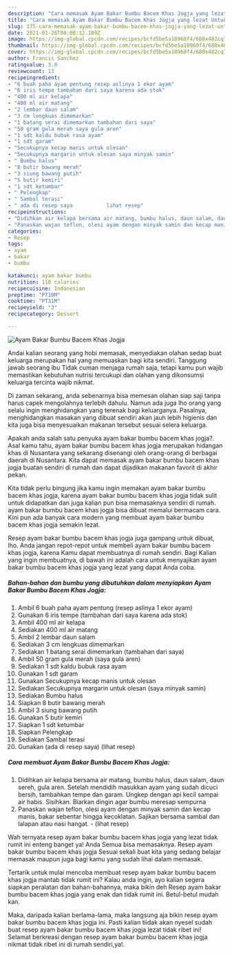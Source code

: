 ```yaml
---
description: "Cara memasak Ayam Bakar Bumbu Bacem Khas Jogja yang lezat Untuk Jualan"
title: "Cara memasak Ayam Bakar Bumbu Bacem Khas Jogja yang lezat Untuk Jualan"
slug: 175-cara-memasak-ayam-bakar-bumbu-bacem-khas-jogja-yang-lezat-untuk-jualan
date: 2021-01-28T08:00:12.109Z
image: https://img-global.cpcdn.com/recipes/bcfd5be5a18960f4/680x482cq70/ayam-bakar-bumbu-bacem-khas-jogja-foto-resep-utama.jpg
thumbnail: https://img-global.cpcdn.com/recipes/bcfd5be5a18960f4/680x482cq70/ayam-bakar-bumbu-bacem-khas-jogja-foto-resep-utama.jpg
cover: https://img-global.cpcdn.com/recipes/bcfd5be5a18960f4/680x482cq70/ayam-bakar-bumbu-bacem-khas-jogja-foto-resep-utama.jpg
author: Francis Sanchez
ratingvalue: 3.8
reviewcount: 13
recipeingredient:
- "6 buah paha ayam pentung resep aslinya 1 ekor ayam"
- "6 iris tempe tambahan dari saya karena ada stok"
- "400 ml air kelapa"
- "400 ml air matang"
- "2 lembar daun salam"
- "3 cm lengkuas dimemarkan"
- "1 batang serai dimemarkan tambahan dari saya"
- "50 gram gula merah saya gula aren"
- "1 sdt kaldu bubuk rasa ayam"
- "1 sdt garam"
- "Secukupnya kecap manis untuk olesan"
- "Secukupnya margarin untuk olesan saya minyak samin"
- " Bumbu halus"
- "8 butir bawang merah"
- "3 siung bawang putih"
- "5 butir kemiri"
- "1 sdt ketumbar"
- " Pelengkap"
- " Sambal terasi"
- " ada di resep saya           lihat resep"
recipeinstructions:
- "Didihkan air kelapa bersama air matang, bumbu halus, daun salam, daun sereh, gula aren. Setelah mendidih masukkan ayam yang sudah dicuci bersih, tambahkan tempe dan garam. Ungkep dengan api kecil sampai air habis. Sisihkan. Biarkan dingin agar bumbu meresap sempurna"
- "Panaskan wajan teflon, olesi ayam dengan minyak samin dan kecap manis, bakar sebentar hingga kecoklatan. Sajikan bersama sambal dan lalapan atau nasi hangat.           (lihat resep)"
categories:
- Resep
tags:
- ayam
- bakar
- bumbu

katakunci: ayam bakar bumbu 
nutrition: 118 calories
recipecuisine: Indonesian
preptime: "PT10M"
cooktime: "PT31M"
recipeyield: "3"
recipecategory: Dessert

---
```



![Ayam Bakar Bumbu Bacem Khas Jogja](https://img-global.cpcdn.com/recipes/bcfd5be5a18960f4/680x482cq70/ayam-bakar-bumbu-bacem-khas-jogja-foto-resep-utama.jpg)

Andai kalian seorang yang hobi memasak, menyediakan olahan sedap buat keluarga merupakan hal yang memuaskan bagi kita sendiri. Tanggung jawab seorang ibu Tidak cuman menjaga rumah saja, tetapi kamu pun wajib memastikan kebutuhan nutrisi tercukupi dan olahan yang dikonsumsi keluarga tercinta wajib nikmat.

Di zaman  sekarang, anda sebenarnya bisa memesan olahan siap saji tanpa harus capek mengolahnya terlebih dahulu. Namun ada juga lho orang yang selalu ingin menghidangkan yang terenak bagi keluarganya. Pasalnya, menghidangkan masakan yang dibuat sendiri akan jauh lebih higienis dan kita juga bisa menyesuaikan makanan tersebut sesuai selera keluarga. 



Apakah anda salah satu penyuka ayam bakar bumbu bacem khas jogja?. Asal kamu tahu, ayam bakar bumbu bacem khas jogja merupakan hidangan khas di Nusantara yang sekarang disenangi oleh orang-orang di berbagai daerah di Nusantara. Kita dapat memasak ayam bakar bumbu bacem khas jogja buatan sendiri di rumah dan dapat dijadikan makanan favorit di akhir pekan.

Kita tidak perlu bingung jika kamu ingin memakan ayam bakar bumbu bacem khas jogja, karena ayam bakar bumbu bacem khas jogja tidak sulit untuk didapatkan dan juga kalian pun bisa memasaknya sendiri di rumah. ayam bakar bumbu bacem khas jogja bisa dibuat memalui bermacam cara. Kini pun ada banyak cara modern yang membuat ayam bakar bumbu bacem khas jogja semakin lezat.

Resep ayam bakar bumbu bacem khas jogja juga gampang untuk dibuat, lho. Anda jangan repot-repot untuk membeli ayam bakar bumbu bacem khas jogja, karena Kamu dapat membuatnya di rumah sendiri. Bagi Kalian yang ingin membuatnya, di bawah ini adalah cara untuk menyajikan ayam bakar bumbu bacem khas jogja yang lezat yang dapat Anda coba.

<!--inarticleads1-->

##### Bahan-bahan dan bumbu yang dibutuhkan dalam menyiapkan Ayam Bakar Bumbu Bacem Khas Jogja:

1. Ambil 6 buah paha ayam pentung (resep aslinya 1 ekor ayam)
1. Gunakan 6 iris tempe (tambahan dari saya karena ada stok)
1. Ambil 400 ml air kelapa
1. Sediakan 400 ml air matang
1. Ambil 2 lembar daun salam
1. Sediakan 3 cm lengkuas dimemarkan
1. Sediakan 1 batang serai dimemarkan (tambahan dari saya)
1. Ambil 50 gram gula merah (saya gula aren)
1. Sediakan 1 sdt kaldu bubuk rasa ayam
1. Gunakan 1 sdt garam
1. Gunakan Secukupnya kecap manis untuk olesan
1. Sediakan Secukupnya margarin untuk olesan (saya minyak samin)
1. Sediakan  Bumbu halus
1. Siapkan 8 butir bawang merah
1. Ambil 3 siung bawang putih
1. Gunakan 5 butir kemiri
1. Siapkan 1 sdt ketumbar
1. Siapkan  Pelengkap
1. Sediakan  Sambal terasi
1. Gunakan  (ada di resep saya)           (lihat resep)




<!--inarticleads2-->

##### Cara membuat Ayam Bakar Bumbu Bacem Khas Jogja:

1. Didihkan air kelapa bersama air matang, bumbu halus, daun salam, daun sereh, gula aren. Setelah mendidih masukkan ayam yang sudah dicuci bersih, tambahkan tempe dan garam. Ungkep dengan api kecil sampai air habis. Sisihkan. Biarkan dingin agar bumbu meresap sempurna
1. Panaskan wajan teflon, olesi ayam dengan minyak samin dan kecap manis, bakar sebentar hingga kecoklatan. Sajikan bersama sambal dan lalapan atau nasi hangat. -           (lihat resep)




Wah ternyata resep ayam bakar bumbu bacem khas jogja yang lezat tidak rumit ini enteng banget ya! Anda Semua bisa memasaknya. Resep ayam bakar bumbu bacem khas jogja Sesuai sekali buat kita yang sedang belajar memasak maupun juga bagi kamu yang sudah lihai dalam memasak.

Tertarik untuk mulai mencoba membuat resep ayam bakar bumbu bacem khas jogja mantab tidak rumit ini? Kalau anda ingin, ayo kalian segera siapkan peralatan dan bahan-bahannya, maka bikin deh Resep ayam bakar bumbu bacem khas jogja yang enak dan tidak rumit ini. Betul-betul mudah kan. 

Maka, daripada kalian berlama-lama, maka langsung aja bikin resep ayam bakar bumbu bacem khas jogja ini. Pasti kalian tiidak akan nyesel sudah buat resep ayam bakar bumbu bacem khas jogja lezat tidak ribet ini! Selamat berkreasi dengan resep ayam bakar bumbu bacem khas jogja nikmat tidak ribet ini di rumah sendiri,ya!.

